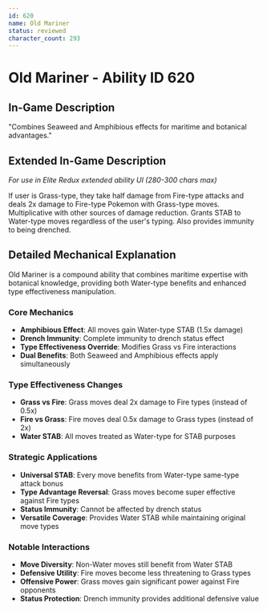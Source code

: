```yaml
---
id: 620
name: Old Mariner
status: reviewed
character_count: 293
---
```


# Old Mariner - Ability ID 620

## In-Game Description
"Combines Seaweed and Amphibious effects for maritime and botanical advantages."

## Extended In-Game Description
*For use in Elite Redux extended ability UI (280-300 chars max)*

If user is Grass-type, they take half damage from Fire-type attacks and deals 2x damage to Fire-type Pokemon with Grass-type moves. Multiplicative with other sources of damage reduction. Grants STAB to Water-type moves regardless of the user's typing. Also provides immunity to being drenched.

## Detailed Mechanical Explanation

Old Mariner is a compound ability that combines maritime expertise with botanical knowledge, providing both Water-type benefits and enhanced type effectiveness manipulation.

### Core Mechanics
- **Amphibious Effect**: All moves gain Water-type STAB (1.5x damage)
- **Drench Immunity**: Complete immunity to drench status effect
- **Type Effectiveness Override**: Modifies Grass vs Fire interactions
- **Dual Benefits**: Both Seaweed and Amphibious effects apply simultaneously

### Type Effectiveness Changes
- **Grass vs Fire**: Grass moves deal 2x damage to Fire types (instead of 0.5x)
- **Fire vs Grass**: Fire moves deal 0.5x damage to Grass types (instead of 2x)
- **Water STAB**: All moves treated as Water-type for STAB purposes

### Strategic Applications
- **Universal STAB**: Every move benefits from Water-type same-type attack bonus
- **Type Advantage Reversal**: Grass moves become super effective against Fire types
- **Status Immunity**: Cannot be affected by drench status
- **Versatile Coverage**: Provides Water STAB while maintaining original move types

### Notable Interactions
- **Move Diversity**: Non-Water moves still benefit from Water STAB
- **Defensive Utility**: Fire moves become less threatening to Grass types
- **Offensive Power**: Grass moves gain significant power against Fire opponents
- **Status Protection**: Drench immunity provides additional defensive value